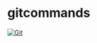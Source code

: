 # gitcommands

[![Git](https://app.soluble.cloud/api/v1/public/badges/18a822fe-1083-4181-b2fe-72d91dd74867.svg?orgId=233256683269)](https://app.soluble.cloud/repos/details/github.com/lexis55/gitcommands?orgId=233256683269)  